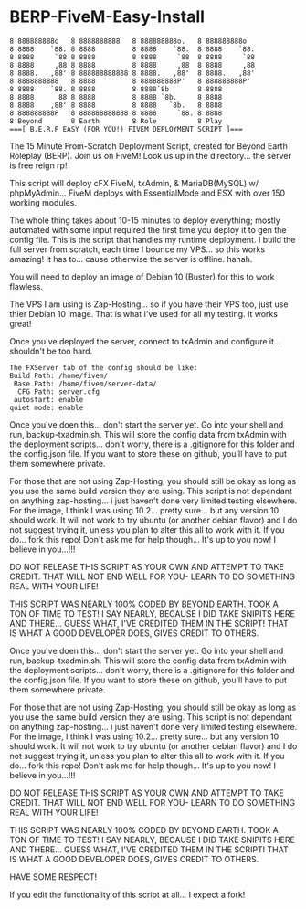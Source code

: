 # BERP-FiveM-Easy-Install
```
8 888888888o   8 8888888888   8 888888888o.   8 888888888o   
8 8888    `88. 8 8888         8 8888    `88.  8 8888    `88. 
8 8888     `88 8 8888         8 8888     `88  8 8888     `88 
8 8888     ,88 8 8888         8 8888     ,88  8 8888     ,88 
8 8888.   ,88' 8 888888888888 8 8888.   ,88'  8 8888.   ,88' 
8 8888888888   8 8888         8 888888888P'   8 888888888P'  
8 8888    `88. 8 8888         8 8888`8b       8 8888         
8 8888      88 8 8888         8 8888 `8b.     8 8888         
8 8888    ,88' 8 8888         8 8888   `8b.   8 8888         
8 888888888P   8 888888888888 8 8888     `88. 8 8888
8 Beyond       8 Earth        8 Role          8 Play
===[ B.E.R.P EASY (FOR YOU!) FIVEM DEPLOYMENT SCRIPT ]===
```
The 15 Minute From-Scratch Deployment Script, created for Beyond Earth Roleplay (BERP). Join us on FiveM! Look us up in the directory... the server is free reign rp!

This script will deploy cFX FiveM, txAdmin, & MariaDB(MySQL) w/ phpMyAdmin...  FiveM deploys with EssentialMode and ESX with over 150 working modules.

The whole thing takes about 10-15 minutes to deploy everything; mostly automated with some input required the first time you deploy it to gen the config file. This is the script that handles my runtime deployment. I build the full server from scratch, each time I bounce my VPS... so this works amazing! It has to... cause otherwise the server is offline. hahah.

You will need to deploy an image of Debian 10 (Buster) for this to work flawless.

The VPS I am using is Zap-Hosting... so if you have their VPS too, just use thier Debian 10 image. That is what I've used for all my testing. It works great!

Once you've deployed the server, connect to txAdmin and configure it... shouldn't be too hard.

```
The FXServer tab of the config should be like:
Build Path: /home/fivem/
 Base Path: /home/fivem/server-data/
  CFG Path: server.cfg
 autostart: enable
quiet mode: enable
```

Once you've doen this... don't start the server yet.  Go into your shell and run,  backup-txadmin.sh.  This will store the config data from txAdmin with the deployment scripts...  don't worry, there is a .gitignore for this folder and the config.json file.  If you want to store these on github, you'll have to put them somewhere private.

For those that are not using Zap-Hosting, you should still be okay as long as you use the same build version they are using.  This script is not dependant on anything zap-hosting... i just haven't done very limited testing elsewhere. For the image, I think I was using 10.2... pretty sure... but any version 10 should work.  It will not work to try ubuntu (or another debian flavor) and I do not suggest trying it, unless you plan to alter this all to work with it.  If you do... fork this repo! Don't ask me for help though... It's up to you now! I believe in you...!!!

DO NOT RELEASE THIS SCRIPT AS YOUR OWN AND ATTEMPT TO TAKE CREDIT. THAT WILL NOT END WELL FOR YOU- LEARN TO DO SOMETHING REAL WITH YOUR LIFE!

THIS SCRIPT WAS NEARLY 100% CODED BY BEYOND EARTH.  TOOK A TON OF TIME TO TEST! I SAY NEARLY, BECAUSE I DID TAKE SNIPITS HERE AND THERE... GUESS WHAT, I'VE CREDITED THEM IN THE SCRIPT! THAT IS WHAT A GOOD DEVELOPER DOES, GIVES CREDIT TO OTHERS.

Once you've doen this... don't start the server yet. Go into your shell and run, backup-txadmin.sh. This will store the config data from txAdmin with the deployment scripts... don't worry, there is a .gitignore for this folder and the config.json file. If you want to store these on github, you'll have to put them somewhere private.

For those that are not using Zap-Hosting, you should still be okay as long as you use the same build version they are using. This script is not dependant on anything zap-hosting... i just haven't done very limited testing elsewhere. For the image, I think I was using 10.2... pretty sure... but any version 10 should work. It will not work to try ubuntu (or another debian flavor) and I do not suggest trying it, unless you plan to alter this all to work with it. If you do... fork this repo! Don't ask me for help though... It's up to you now! I believe in you...!!!

DO NOT RELEASE THIS SCRIPT AS YOUR OWN AND ATTEMPT TO TAKE CREDIT. THAT WILL NOT END WELL FOR YOU- LEARN TO DO SOMETHING REAL WITH YOUR LIFE!

THIS SCRIPT WAS NEARLY 100% CODED BY BEYOND EARTH. TOOK A TON OF TIME TO TEST! I SAY NEARLY, BECAUSE I DID TAKE SNIPITS HERE AND THERE... GUESS WHAT, I'VE CREDITED THEM IN THE SCRIPT! THAT IS WHAT A GOOD DEVELOPER DOES, GIVES CREDIT TO OTHERS.

HAVE SOME RESPECT!


If you edit the functionality of this script at all... I expect a fork!
